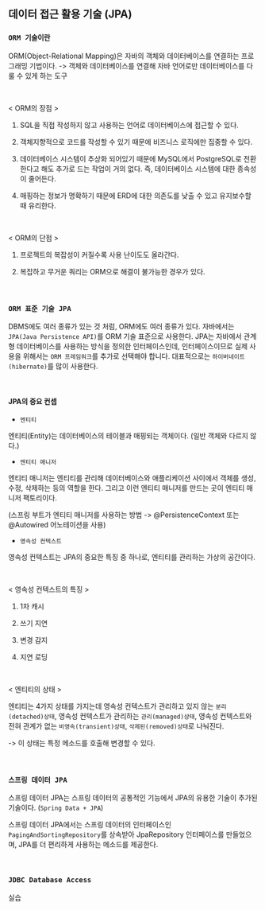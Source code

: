 ## 데이터 접근 활용 기술 (JPA)
### `ORM 기술이란`
ORM(Object-Relational Mapping)은 자바의 객체와 데이터베이스를 연결하는 프로그래밍 기법이다.
-> 객체와 데이터베이스를 연결해 자바 언어로만 데이터베이스를 다룰 수 있게 하는 도구

<br>

< ORM의 장점 >

1. SQL을 직접 작성하지 않고 사용하는 언어로 데이터베이스에 접근할 수 있다.

2. 객체지향적으로 코드를 작성할 수 있기 때문에 비즈니스 로직에만 집중할 수 있다.

3. 데이터베이스 시스템이 추상화 되어있기 때문에 MySQL에서 PostgreSQL로 전환한다고 해도 추가로 드는 작업이 거의 없다. 즉, 데이터베이스 시스템에 대한 종속성이 줄어든다.

4. 매핑하는 정보가 명확하기 때문에 ERD에 대한 의존도를 낮출 수 있고 유지보수할 때 유리한다.

<br>

< ORM의 단점 >
1. 프로젝트의 복잡성이 커질수록 사용 난이도도 올라간다.

2. 복잡하고 무거운 쿼리는 ORM으로 해결이 불가능한 경우가 있다.

<br>

### `ORM 표준 기술 JPA`
DBMS에도 여러 종류가 있는 것 처럼, ORM에도 여러 종류가 있다. 자바에서는 `JPA(Java Persistence API)`를 ORM 기술 표준으로 사용한다. JPA는 자바에서 관계형 데이터베이스를 사용하는 방식을 정의한 인터페이스인데, 인터페이스이므로 실제 사용을 위해서는 `ORM 프레임워크`를 추가로 선택해야 합니다. 대표적으로는 `하이버네이트(hibernate)`를 많이 사용한다.

<br>

#### JPA의 중요 컨셉

- `엔티티`

엔티티(Entity)는 데이터베이스의 테이블과 매핑되는 객체이다. (일반 객체와 다르지 않다.)

- `엔티티 매니저`

엔티티 매니저는 엔티티를 관리해 데이터베이스와 애플리케이션 사이에서 객체를 생성, 수정, 삭제하는 등의 역할을 한다. 그리고 이런 엔티티 매니저를 만드는 곳이 엔티티 매니저 팩토리이다.

(스프링 부트가 엔티티 매니저를 사용하는 방법 -> @PersistenceContext 또는 @Autowired 어노테이션을 사용)

- `영속성 컨텍스트`

영속성 컨텍스트는 JPA의 중요한 특징 중 하나로, 엔티티를 관리하는 가상의 공간이다.

<br>

< 영속성 컨텍스트의 특징 >

1. 1차 캐시

2. 쓰기 지연

3. 변경 감지

4. 지연 로딩

<br>

< 엔티티의 상태 >

엔티티는 4가지 상태를 가지는데 영속성 컨텍스트가 관리하고 있지 않는 `분리(detached)상태`, 영속성 컨텍스트가 관리하는 `관리(managed)상태`, 영속성 컨텍스트와 전혀 관계가 없는 `비영속(transient)상태`, `삭제된(removed)상태`로 나눠진다.

->  이 상태는 특정 메소드를 호출해 변경할 수 있다.

<br>

### `스프링 데이터 JPA`

스프링 데이터 JPA는 스프링 데이터의 공통적인 기능에서 JPA의 유용한 기술이 추가된 기술이다. (`Spring Data + JPA`) 

스프링 데이터 JPA에서는 스프링 데이터의 인터페이스인 `PagingAndSortingRepository`를 상속받아 JpaRepository 인터페이스를 만들었으며, JPA를 더 편리하게 사용하는 메소드를 제공한다.

<br>

### `JDBC Database Access`

실습
